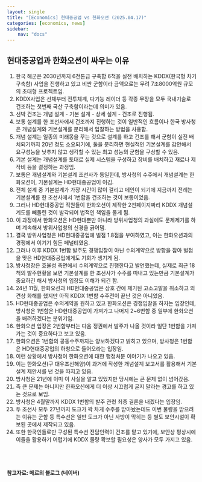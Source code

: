 ```yaml
---
layout: single
title: "[Economics] 현대중공업 vs 한화오션 (2025.04.17)"
categories: [economics, news]
sidebar:
    nav: "docs"
---
```


## 현대중공업과 한화오션이 싸우는 이유
1. 한국 해군은 2030년까지 6천톤급 구축함 6척을 실전 배치하는 KDDX(한국형 차기 구축함) 사업을 진행하고 있고 비싼 군함이라 금액으로는 무려 7조8000억원 규모의 초대형 프로젝트임.
1. KDDX사업은 선체부터 전투체계, 다기능 레이더 등 각종 무장을 모두 국내기술로 건조하는 첫번째 국산 구축함이라는데 의미가 있음.
1. 선박 건조는 개념 설계 - 기본 설계 - 상세 설계 - 건조로 진행됨.
1. 보통 설계를 한 조선사에서 건조까지 진행하는 것이 일반적인 흐름이나 한국 방사청은 개념설계와 기본설계를 분리해서 입찰하는 방법을 사용함.
1. 개념 설계는 일종의 미래몽을 꾸는 것으로 설계를 하고 건조를 해서 군함이 실전 배치되기까지 20년 정도 소요되기에, 둘을 분리하면 현실적인 기본설계를 감안해서 요구성능을 낮추지 않고 생각할 수 있는 최고 성능의 군함을 구상할 수 있음.
1. 기본 설계는 개념설계를 토대로 실제 시스템을 구성하고 장비를 배치하고 재료나 제작비 등을 결정하는 과정임.
1. 보통은 개념설계와 기본설계 조선사가 동일한데, 방사청의 수주에서 개념설계는 한화오션이, 기본설계는 HD현대중공업이 이김.
1. 전체 설계 중 기본설계가 가장 시간이 많이 걸리고 메인이 되기에 지금까지 전례는 기본설계를 한 조선사에서 1번함을 건조하는 것이 보통이었음.
1. 그러나 HD현대중공업 직원들이 한화오션이 제작한 2천페이지짜리 KDDX 개념설계도를 빼돌린 것이 발각되어 법적인 책임을 물게 됨.
1. 이 과정에서 한화오션은 HD현대뿐만 아니라 방위사업청의 과실에도 문제제기를 하며 계속해서 방위사업청의 신경을 긁어댐.
1. 결국 방위사업청은 HD현대중공업에 벌점 1.8점을 부여하였고, 이는 한화오션과의 경쟁에서 이기기 힘든 페널티였음.
1. 그러나 이후 KDDX 1번함 발주도 경쟁입찰이 아닌 수의계약으로 방향을 잡아 벌점을 맞은 HD현대중공업에게도 기회가 생기게 됨.
1. 방사청장은 효율성 측면에서 수의계약으로 진행한다고 발언했는데, 실제로 최근 18척의 발주현황을 보면 기본설계를 한 조선사가 수주를 따내고 있는만큼 기본설계가 중요하긴 해서 방사청의 입장도 이해가 되긴 함.
1. 24년 11월, 한화오션과 HD현대중공업은 상호 간에 제기된 고소고발을 취소하고 외견상 화해를 했지만 아직 KDDX 1번함 수주전이 끝난 것은 아니었음.
1. HD현대중공업은 수의계약을 원하고 있고 한화오션은 경쟁입찰을 하자는 입장인데, 방사청은 1번함은 HD현대중공업이 가져가고 나머지 2~6번함 중 일부에 한화오션을 배려하겠다는 분위기임.
1. 한화오션 입장은 2번함부터는 다음 정권에서 발주가 나올 것이라 일단 1번함을 가져가는 것이 중요하다고 보고 있음.
1. 한화오션은 1번함의 공동수주까지는 양보하겠다고 밝히고 있으며, 방사청은 1번함은 HD현대중공업의 하청으로 들어오라는 입장임.
1. 이런 상황에서 방사청이 한화오션에 대한 행정처분 이야기가 나오고 있음.
1. 이는 한화오션(구 대우조선해양)이 과거에 작성한 개념설계 보고서를 활용해서 기본설계 제안서를 낸 것을 따지고 있음.
1. 방사청은 21년에 이미 이 사실을 알고 있었지만 당시에는 큰 문제 없이 넘어갔음.
1. 즉 큰 문제는 아니지만 한화오션에게 더 이상 시끄럽게 굴지 말라는 경고를 하고 있는 것으로 보임.
1. 방사청은 4월말까지 KDDX 1번함의 발주 관련 최종 결론을 내겠다는 입장임.
1. 두 조선사 모두 27년까지 도크가 꽉 차게 수주를 받아놨는데도 이번 물량을 받으려는 이유는 군함 등 특수선은 일반 도크가 아닌 사방이 막히는 등 별도 보안시설이 확보된 곳에서 제작되고 있음.
1. 또한 한국인들로만 구성된 특수선 전담인력이 건조를 맡고 있기에, 보안상 평상시에 이들을 활용하기 어렵기에 KDDX 물량 확보할 필요성은 양사가 모두 가지고 있음.



<br/>
<br/>

#### 참고자료: 메르의 블로그 (네이버) 